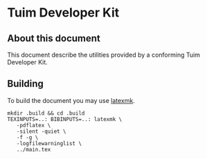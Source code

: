 # Tuim Developer Kit

## About this document

This document describe the utilities provided by a conforming
Tuim Developer Kit.

## Building

To build the document you may use
[latexmk](https://ctan.org/pkg/latexmk/).

```
mkdir .build && cd .build
TEXINPUTS=..: BIBINPUTS=..: latexmk \
   -pdflatex \
   -silent -quiet \
   -f -g \
   -logfilewarninglist \
   ../main.tex
```

